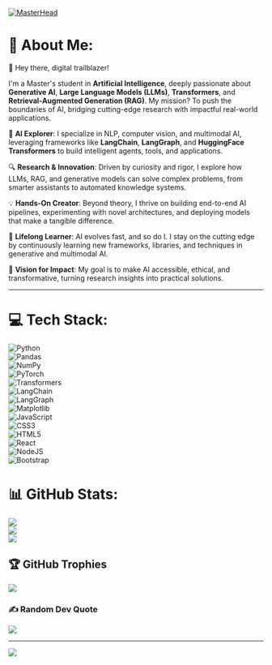 [![MasterHead](https://gifdb.com/images/high/hacker-egghead-coding-lj7znezbwb0nuba4.gif)](https://arjungirish.io)  

# 💫 About Me:
👋 Hey there, digital trailblazer!  

I'm a Master's student in **Artificial Intelligence**, deeply passionate about **Generative AI**, **Large Language Models (LLMs)**, **Transformers**, and **Retrieval-Augmented Generation (RAG)**. My mission? To push the boundaries of AI, bridging cutting-edge research with impactful real-world applications.  

🚀 **AI Explorer**: I specialize in NLP, computer vision, and multimodal AI, leveraging frameworks like **LangChain**, **LangGraph**, and **HuggingFace Transformers** to build intelligent agents, tools, and applications.  

🔍 **Research & Innovation**: Driven by curiosity and rigor, I explore how LLMs, RAG, and generative models can solve complex problems, from smarter assistants to automated knowledge systems.  

💡 **Hands-On Creator**: Beyond theory, I thrive on building end-to-end AI pipelines, experimenting with novel architectures, and deploying models that make a tangible difference.  

🌱 **Lifelong Learner**: AI evolves fast, and so do I. I stay on the cutting edge by continuously learning new frameworks, libraries, and techniques in generative and multimodal AI.  

🎯 **Vision for Impact**: My goal is to make AI accessible, ethical, and transformative, turning research insights into practical solutions.

---

# 💻 Tech Stack:
![Python](https://img.shields.io/badge/python-%2314354C.svg?style=for-the-badge&logo=python&logoColor=white)  
![Pandas](https://img.shields.io/badge/pandas-%23150458.svg?style=for-the-badge&logo=pandas&logoColor=white)  
![NumPy](https://img.shields.io/badge/numpy-%23013243.svg?style=for-the-badge&logo=numpy&logoColor=white)  
![PyTorch](https://img.shields.io/badge/PyTorch-%23EE4C2C.svg?style=for-the-badge&logo=PyTorch&logoColor=white)  
![Transformers](https://img.shields.io/badge/transformers-%23DA007F.svg?style=for-the-badge&logo=huggingface&logoColor=white)  
![LangChain](https://img.shields.io/badge/LangChain-%2300CFFF.svg?style=for-the-badge&logo=python&logoColor=white)  
![LangGraph](https://img.shields.io/badge/LangGraph-%23FF9900.svg?style=for-the-badge&logo=graph&logoColor=white)  
![Matplotlib](https://img.shields.io/badge/Matplotlib-%23FF6F00.svg?style=for-the-badge)  
![JavaScript](https://img.shields.io/badge/javascript-%23323330.svg?style=for-the-badge&logo=javascript&logoColor=%23F7DF1E)  
![CSS3](https://img.shields.io/badge/css3-%231572B6.svg?style=for-the-badge&logo=css3&logoColor=white)  
![HTML5](https://img.shields.io/badge/html5-%23E34F26.svg?style=for-the-badge&logo=html5&logoColor=white)  
![React](https://img.shields.io/badge/react-%2320232a.svg?style=for-the-badge&logo=react&logoColor=%2361DAFB)  
![NodeJS](https://img.shields.io/badge/node.js-6DA55F?style=for-the-badge&logo=node.js&logoColor=white)  
![Bootstrap](https://img.shields.io/badge/bootstrap-%23563D7C.svg?style=for-the-badge&logo=bootstrap&logoColor=white)  

# 📊 GitHub Stats:
![](https://github-readme-stats.vercel.app/api?username=arjungirish01&theme=dark&hide_border=false&include_all_commits=false&count_private=false)<br/>
![](https://github-readme-streak-stats.herokuapp.com/?user=arjungirish01&theme=dark&hide_border=false)<br/>
![](https://github-readme-stats.vercel.app/api/top-langs/?username=arjungirish01&theme=dark&hide_border=false&include_all_commits=false&count_private=false&layout=compact)  

## 🏆 GitHub Trophies
![](https://github-profile-trophy.vercel.app/?username=arjungirish01&theme=radical&no-frame=false&no-bg=true&margin-w=4)  

### ✍️ Random Dev Quote
![](https://quotes-github-readme.vercel.app/api?type=horizontal&theme=radical)  

---
[![](https://visitcount.itsvg.in/api?id=arjungirish01&icon=0&color=0)](https://visitcount.itsvg.in)
